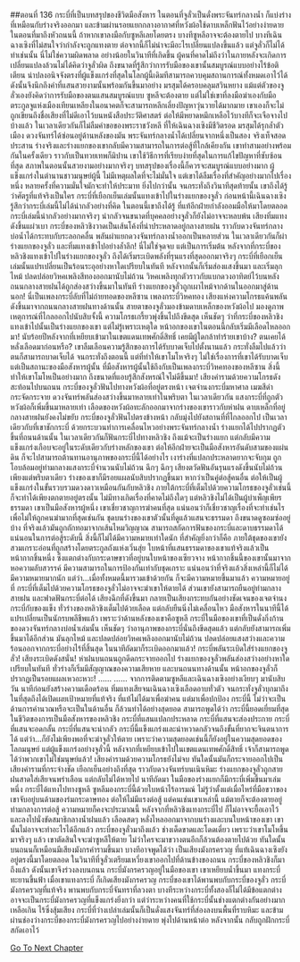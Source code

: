 ##ตอนที่ 136 กระบี่ที่เป็นบทสรุปของชีวิตมือสังหาร
ในตอนที่จูลั่วเป็นดั่งพระจันทร์กลางน้ำ ก็แบ่งร่างที่เหมือนกับร่างจริงออกมา และข้ามผ่านรอยแยกกลางอากาศที่หวังผ้อใช้ดาบเหล็กฟันไว้อย่างง่ายดาย ในตอนที่มาถึงหัวถนนนี้ ถ้าหากเขาลงมือกับซูหลีเลยโดยตรง บางทีซูหลีอาจจะต้องตายไป บางทีเฉินฉางเซิงที่ไม่สนใจว่ากำลังจะถูกแทงตาย ต่อจากนี้ก็ไม่น่าจะมีอะไรเปลี่ยนแปลงขึ้นแล้ว
แต่จูลั่วก็ไม่ได้ทำเช่นนั้น นี่ไม่ใช่ความผิดพลาด อย่างน้อยในวินาทีที่เกิดขึ้น ผู้คนที่คาดไม่ถึงว่าในภายหลังจะเกิดการเปลี่ยนแปลงล้วนไม่ได้คิดว่าจูลั่วผิด ถึงขนาดที่รู้สึกว่าการรับมือของเขานั้นสมบูรณ์แบบอย่างไร้ข้อติเตียน น่าปลงอนิจจังตรงที่ผู้แข็งแกร่งที่สุดในโลกผู้นี้เดิมทีสามารถควบคุมสถานการณ์ทั้งหมดเอาไว้ได้ ดังนั้นจึงนึกถึงคำที่แสนสวยงามนั้นพร้อมกันขึ้นมาอย่าง มรสุมได้ครอบคลุมสวินหยาง
แม้แต่ตัวของจูลั่วเองยังคิดว่าการรับมือของตนแสนสมบูรณ์แบบ ซูหลีจะต้องตาย แต่ไม่ใช่เขาที่ลงมือฆ่าเองกับมือ ตระกูลจูแห่งเมืองเทียนเหลียงในอนาคตก็จะสามารถหลีกเลี่ยงปัญหาวุ่นวายได้มากมาย เขาเองก็จะไม่ถูกเขียนถึงชื่อเสียงที่ไม่ดีเอาไว้บนหนังสือประวัติศาสตร์ ต่อให้มีหยาดหมึกเหลือไว้บางทีก็จะเจือจางไปบ้างแล้ว ในเวลาเดียวกันก็ไม่ลืมคำขอของพระราชวังหลี ที่ให้เฉินฉางเซิงมีชีวิตรอด
มรสุมได้รุกล้ำตัวเมือง ดวงจันทร์ได้ซ่อนอยู่ด้านหลังของมัน พระจันทร์กลางน้ำได้เปลี่ยนจากหนึ่งเป็นสอง จริงเท็จสอดประสาน ร่างจริงและร่างแยกของเขากลับมีความสามารถในการต่อสู้ที่ใกล้เคียงกัน เขาทำสามอย่างพร้อมกันในครั้งเดียว ราวกับเป็นทวยเทพก็มิปาน เขาใช้วิธีการที่เรียบง่ายที่สุดในการแก้ไขปัญหาที่ซับซ้อนที่สุด
สภาพในตอนนั้นสวยงามอย่างมากจริงๆ บทสรุปของเรื่องนี้ก็ควรจะสมบูรณ์แบบอย่างมาก ผู้แข็งแกร่งในตำนานชาวมนุษย์ผู้นี้ ไม่มีเหตุผลใดที่จะไม่มั่นใจ แต่เขาได้ลืมเรื่องที่สำคัญอย่างมากไปเรื่องหนึ่ง หลายครั้งที่ความมั่นใจมักจะทำให้ประมาท ยิ่งไปกว่านั้น จนกระทั่งถึงวินาทีสุดท้ายนั้น เขาถึงได้รู้ว่าศัตรูที่แท้จริงเป็นใคร
กระบี่ที่เยือกเย็นเล่มนั้นแทงเข้าไปในร่างแยกของจูลั่ว
ก่อนหน้านี้เฉินฉางเซิงรู้สึกว่ากระบี่เล่มนี้ไม่ได้น่ากลัวอย่างที่คิด ในตอนนี้เขาถึงได้รู้ ที่แท้อีกฝ่ายกำลังออมมือให้มาโดยตลอด กระบี่เล่มนี้น่ากลัวอย่างมากจริงๆ น่ากลัวจนขนาดที่บุคคลอย่างจูลั่วก็ยังไม่อาจจะหลบพ้น
เสียงทิ่มแทงดังขึ้นแผ่วเบา
กระบี่ของหลิวชิงวาดเป็นเส้นโค้งที่น่าประหลาดอยู่กลางสายฝน ราวกับดวงจันทร์กลางบ่อน้ำได้กระทบกับระลอกคลื่น พลันผ่าแยกดวงจันทร์กลางน้ำออกเป็นหลายส่วน ในเวลาเดียวกันก็ผ่าร่างแยกของจูลั่ว และทิ่มแทงเข้าไปอย่างล้ำลึก!
นี่ไม่ใช่จุดจบ แต่เป็นการเริ่มต้น
หลังจากที่กระบี่ของหลิวชิงแทงเข้าไปในร่างแยกของจูลั่ว ถึงได้เริ่มระเบิดพลังที่รุนแรงที่สุดออกมาจริงๆ กระบี่ที่เยือกเย็นเล่มนั้นแปรเปลี่ยนเป็นร้อนระอุอย่างหาใดเปรียบในทันที หลังจากนั้นก็เริ่มส่องแสงขึ้นมา และเริ่มลุกไหม้ ปลดปล่อยวิหคเพลิงสีทองออกมานับไม่ถ้วน วิหคเพลิงทุกตัวราวกับแบกดวงอาทิตย์ไว้บนหลัง ถนนกลางสายฝนได้ถูกส่องสว่างขึ้นมาในทันที ร่างแยกของจูลั่วถูกเผาไหม้จากด้านในออกมาสู่ด้านนอก!
นี่เป็นเพลงกระบี่ลับที่ไม่ถ่ายทอดของหลีซาน
เพลงกระบี่วิหคทอง
เสียงแห่งความโกรธแค้นพลันดังขึ้นมาจากถนนกลางสายฝนทางด้านนั้น
สายตาของจูลั่วมองข้ามดาบเหล็กของหวังผ้อไป มองดูภาพเหตุการณ์ที่ไกลออกไปนับสิบจั้งนี้ ความโกรธเกรี้ยวพุ่งขึ้นไปถึงขีดสุด เห็นชัดๆ ว่าที่กระบี่ของหลิวชิงแทงเข้าไปนั้นเป็นร่างแยกของเขา แต่ไม่รู้เพราะเหตุใด หน้าอกของเขาในตอนนี้กลับเริ่มมีเลือดไหลออกมา!
นับร้อยปีหลังจากที่เหยียบเข้ามาในเขตแดนเทพศักดิ์สิทธิ์ เคยมีผู้ใดกล้าทำร้ายเขาบ้าง? ตนเคยได้หลั่งเลือดมาก่อนหรือ? เขาลืมเลือนความรู้สึกของการได้รับบาดเจ็บไปตั้งนานแล้ว กระทั่งลืมไปแล้วว่าตนก็สามารถบาดเจ็บได้
จนกระทั่งถึงตอนนี้
แต่ที่ทำให้เขาโมโหจริงๆ ไม่ใช่เรื่องการที่เขาได้รับบาดเจ็บ แต่เป็นสถานะของมือสังหารผู้นั้น ที่มือสังหารผู้นั้นใช้ถึงกับเป็นเพลงกระบี่วิหคทองของหลีซาน สิ่งนี้ทำให้เขาโมโหเป็นอย่างมาก ถึงขนาดที่แอบรู้สึกสังหรณ์ใจไม่ดีขึ้นมา!
เสียงคำรามด้วยความโกรธดังสะท้อนไปบนถนน กระบี่ของจูลั่วฟันไปทางหวังผ้อที่อยู่ตรงหน้า เจตจำนงกระบี่มหาศาล เมฆสีดำกระจัดกระจาย ดวงจันทร์พลันส่องสว่างขึ้นมาหลายเท่าในพริบตา ในเวลาเดียวกัน แสงกระบี่ที่ถูกตัวหวังผ้อก็เพิ่มขึ้นมาหลายเท่า
เลือดของหวังผ้อทะลักออกมาจากร่างของเขาราวกับห่าฝน ดาบเหล็กที่อยู่กลางสายฝนยังคงไม่ขยับ
กระบี่ของจูลั่วฟันไปตรงข้างหน้า กลับมุ่งไปยังสถานที่ที่ไกลออกไป เป็นเวลาเดียวกับที่เขาชักกระบี่ ด้วยกระบวนท่าการเคลื่อนไหวอย่างพระจันทร์กลางน้ำ ร่างแยกได้ไปปรากฏตัวขึ้นที่ถนนด้านนั้น ในเวลาเดียวกันก็ฟันกระบี่ไปทางหลิวชิง ถึงแม้จะเป็นร่างแยก แต่กลับมีความแข็งแกร่งเกือบจะอยู่ในระดับเดียวกับร่างหลักของเขา ต่อให้อีกฝ่ายจะเป็นมือสังหารอันดับสามของแผ่นดิน ก็จะไปสามารถต้านทานอานุภาพของกระบี่นี้ได้อย่างไร
เงาร่างที่แปลกประหลาดยากจะจับกุม ถูกโอบล้อมอยู่ท่ามกลางแสงกระบี่จำนวนนับไม่ถ้วน ฉึกๆ ฉึกๆ เสียงตวัดฟันอันรุนแรงดังขึ้นนับไม่ถ้วน เพียงแต่พริบตาเดียว ร่างของเขาก็มีรอยแผลนับสิบปรากฏขึ้นมา
หากว่าเป็นคู่ต่อสู้คนอื่น ต่อให้เป็นผู้แข็งแกร่งในขั้นรวบรวมดวงดาวเหมือนกันกับหลิวชิง ภายใต้กระบี่ที่เต็มไปด้วยความโกรธของจูลั่วเช่นนี้ ก็จะทำได้เพียงตกตายอยู่ตรงนั้น ไม่มีทางเกิดเรื่องที่คาดไม่ถึงใดๆ
แต่หลิวชิงไม่ได้เป็นผู้บำเพ็ญเพียรธรรมดา เขาเป็นมือสังหารผู้หนึ่ง
เขาเชี่ยวชาญการฆ่าคนที่สุด แน่นอนว่าก็เชี่ยวชาญเรื่องที่จะทำเช่นไรเพื่อไม่ให้ถูกคนฆ่ามากที่สุดเช่นกัน
ชุดบนร่างของเขาตัวนั้นที่ดูแล้วแสนจะธรรมดา ถึงขนาดดูซอมซ่ออยู่บ้าง ที่จริงแล้วมันถูกถักทอมาจากเส้นไหมวิญญาณ สามารถสกัดการฟันของกระบี่และดาบธรรมดาได้ แน่นอนในการต่อสู้ระดับนี้ สิ่งนี้ก็ไม่ได้มีความหมายเท่าใดนัก ที่สำคัญยิ่งกว่าก็คือ ภายใต้ชุดของเขายังสวมเกราะอ่อนที่ถูกสร้างโดยตระกูลถังแห่งเวิ่นสุ่ย ใบหน้าที่แสนธรรมดาของเขาแท้จริงแล้วเป็นหน้ากากชิ้นหนึ่ง ซึ่งแตกต่างกับกระดาษขาวที่อยู่บนใบหน้าของเซียวจาง หน้ากากชิ้นนี้ของเขานั้นมาจากหอความลับสวรรค์ มีความสามารถในการป้องกันเท่ากับชุดเกราะ แน่นอนว่าที่จริงแล้วสิ่งเหล่านี้ก็ไม่ได้มีความหมายมากนัก แต่ว่า...เมื่อทั้งหมดนี้มารวมเข้าด้วยกัน ก็จะมีความหมายขึ้นมาแล้ว
ความหมายอยู่ที่ กระบี่ที่เต็มไปด้วยความโกรธของจูลั่วไม่อาจจะฆ่าเขาให้ตายได้ ส่วนเขายังสามารถยืนอยู่ท่ามกลางสายฝน และฟาดฟันกระบี่ต่อได้
เสียงฉึกที่ดังขึ้นมา กลายเป็นเสียงกระทบกันอย่างชัดเจนของเจตจำนงกระบี่กับของแข็ง
ทั่วร่างของหลิวชิงเต็มไปด้วยเลือด แต่กลับยืนนิ่งไม่เคลื่อนไหว
มือสังหารในนาทีนี้ได้แปรเปลี่ยนเป็นนักรบพลีชีพแล้ว
เพราะว่าด้านหลังของเขาคือซูหลี
กระบี่ในมือของเขาที่เป็นดั่งกิ่งก้านของดวงจันทร์กลางบ่อน้ำเล่มนั้น เห็นชัดๆ ว่าอานุภาพของกระบี่นั่นถึงขีดสุดแล้ว แต่กลับยังสามารถเพิ่มขึ้นมาได้อีกส่วน มันลุกไหม้ และปลดปล่อยวิหคเพลิงออกมานับไม่ถ้วน ปลดปล่อยแสงสว่างและความร้อนออกจากกระบี่อย่างไร้ที่สิ้นสุด ในนาทีถัดมาก็ระเบิดออกมาแล้ว!
กระบี่พลันระเบิดใส่ร่างแยกของจูลั่ว!
เสียงระเบิดดังสนั่น!
ห่าฝนบนถนนถูกดีดกระจายออกไป
ร่างแยกของจูลั่วพลันส่องสว่างอย่างหาใดเปรียบในทันที ทั่วร่างก็เริ่มมีสัญญาณของความเสียหาย
และบนถนนทางด้านนั้น หน้าอกของจูลั่วก็ปรากฏเป็นรอยแผลเหวอะหวะ!
......
......
จากการติดตามซูหลีและเฉินฉางเซิงอย่างเงียบๆ มานับสิบวัน นาทีก่อนยังสร้างความเดือดร้อน ทิ่มแทงเสียจนเฉินฉางเซิงเลือดอาบทั่วตัว จนกระทั่งจูลั่วบุกมาถึง ในที่สุดถึงได้เปิดเผยเป้าหมายที่แท้จริง ที่แท้ไม่ได้มาเพื่อฆ่าคน แต่มาเพื่อปกป้อง
กระบี่นี้ ไม่ว่าจะเป็นด้านการคำนวณหรือจะเป็นในด้านอื่น ก็ล้วนทำได้อย่างสุดยอด
สามารถพูดได้ว่า กระบี่นี้ยอดเยี่ยมที่สุดในชีวิตของการเป็นมือสังหารของหลิวชิง
กระบี่ที่แสนแปลกประหลาด กระบี่ที่แสนจะส่องประกาย กระบี่ที่แสนจะอดกลั้น กระบี่ที่แสนจะน่ากลัว
กระบี่นี้แข็งแกร่งและน่าหวาดกลัวจนถึงขั้นที่ยากจะจินตนาการได้
แต่ว่า...ก็ยังไม่เพียงพอที่จะฆ่าจูลั่วให้ตาย
เพราะว่าความสุดยอดเช่นนี้ก็ยังอยู่ในความสุดยอดของโลกมนุษย์
แต่ผู้แข็งแกร่งอย่างจูลั่วนี้ หลังจากที่เหยียบเข้าไปในเขตแดนเทพศักดิ์สิทธิ์ เจ้าก็สามารถพูดได้ว่าพวกเขาไม่ใช่มนุษย์แล้ว!
เสียงคำรามด้วยความโกรธยังไม่จบ ทันใดนั้นมันก็กระจายออกไปเป็นเสียงคำรามที่กระจ่างชัด เยือกเย็นอย่างถึงที่สุด ราวกับดวงจันทร์บนเนินหิมะ
ร่างแยกของจูลั่วถูกสายฝนสาดใส่เสียจนพร่าเลือน แต่กลับไม่ได้หายไป
นาทีถัดมา ในมือของร่างแยกก็มีกระบี่เพิ่มขึ้นมาเล่มหนึ่ง
กระบี่ได้แทงไปทางซูหลี
ซูหลีมองกระบี่นี้ด้วยใบหน้าไร้อารมณ์ ไม่รู้ว่าตั้งแต่เมื่อไหร่ที่มือขวาของเขาจับอยู่บนด้ามของร่มกระดาษทอง
ต่อให้ไม่มีแรงต่อสู้ แต่คนเช่นเขาเหล่านี้ แม้ตายก็จะต้องตายอยู่ท่ามกลางการต่อสู้
ความหมายก็คงจะประมาณนี้
หลังจากที่หลิวชิงแทงกระบี่ไป ก็ไม่อาจจะยื้อเอาไว้ และลงไปนั่งขัดสมาธิกลางน้ำฝนแล้ว
เลือดสดๆ หลั่งไหลออกมาจากบนร่างและบนใบหน้าของเขา
เขานั้นไม่อาจจะทำอะไรได้อีกแล้ว
กระบี่ของจูลั่วมาถึงแล้ว ช่างเด็ดขาดและโดดเดี่ยว
เพราะว่าเขาโมโหขึ้นมาจริงๆ แล้ว
เขาตัดสินใจจะฆ่าซูหลีให้ตาย ไม่ว่าใครจะมาขวางตนอีกก็ล้วนต้องตายไปด้วย
ทันใดนั้น บนถนนก็เหมือนมีเสียงมังกรคำรามขึ้นมา
บางทีอาจพูดได้ว่า เป็นเสียงมังกรครวญ
ที่แท้เฉินฉางเซิงยังอยู่ตรงนี้มาโดยตลอด
ในวินาทีที่จูลั่วเตรียมเหวี่ยงเขาออกไปที่ด้านข้างของถนน กระบี่ของหลิวชิงก็มาถึงแล้ว
ดังนั้นเขาจึงร่วงลงบนถนน
กระบี่มังกรครวญอยู่ในมือของเขา
เขาเหยียบน้ำขึ้นมา แทงกระบี่ทะยานขึ้นฟ้า
เมื่อเขาแทงกระบี่ ก็เกิดเสียงมังกรครวญ
กระบี่ของเขาได้พานพบกับกระบี่ของจูลั่ว
กระบี่มังกรครวญที่แท้จริง พานพบกับกระบี่จันทราที่ลวงตา
บางทีระหว่างกระบี่ทั้งสองก็ไม่ได้มีข้อแตกต่าง อาจจะเป็นกระบี่มังกรครวญที่แข็งแกร่งยิ่งกว่า
แต่ว่าระหว่างคนที่ใช้กระบี่นั้นช่างแตกต่างกันอย่างมากเหลือเกิน
ไร้ซึ่งสุ้มเสียง กระบี่ที่ว่างเปล่าเล่มนั้นก็เป็นดั่งแสงจันทร์ที่ส่องลงบนพื้นที่ราบหิมะ และข้ามผ่านช่องว่างกระบี่ของกระบี่มังกรครวญไปอย่างง่ายดาย พุ่งไปด้านหน้าต่อ
หลังจากนั้น กลับถูกฝักกระบี่สกัดเอาไว้


[Go To Next Chapter]( ./423.md)